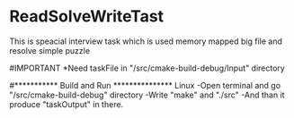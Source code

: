 # ReadSolveWriteTast
This is speacial interview task which is used memory mapped big file and resolve simple puzzle

#IMPORTANT
*Need taskFile in "/src/cmake-build-debug/Input" directory


#*********** Build and Run ***************
Linux
-Open terminal and go "/src/cmake-build-debug" directory
-Write "make" and "./src"
-And than it produce "taskOutput" in there.

